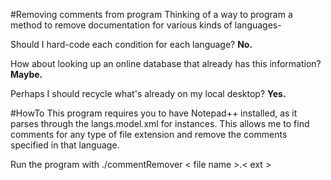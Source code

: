 #Removing comments from program
Thinking of a way to program a method to remove documentation for various kinds of languages-

Should I hard-code each condition for each language? **No.**

How about looking up an online database that already has this information? **Maybe.**

Perhaps I should recycle what's already on my local desktop? **Yes.**

#HowTo
This program requires you to have Notepad++ installed, as it parses through the langs.model.xml for instances. This allows me to find comments for any type of file extension and remove the comments specified in that language.

Run the program with ./commentRemover < file name >.< ext >
